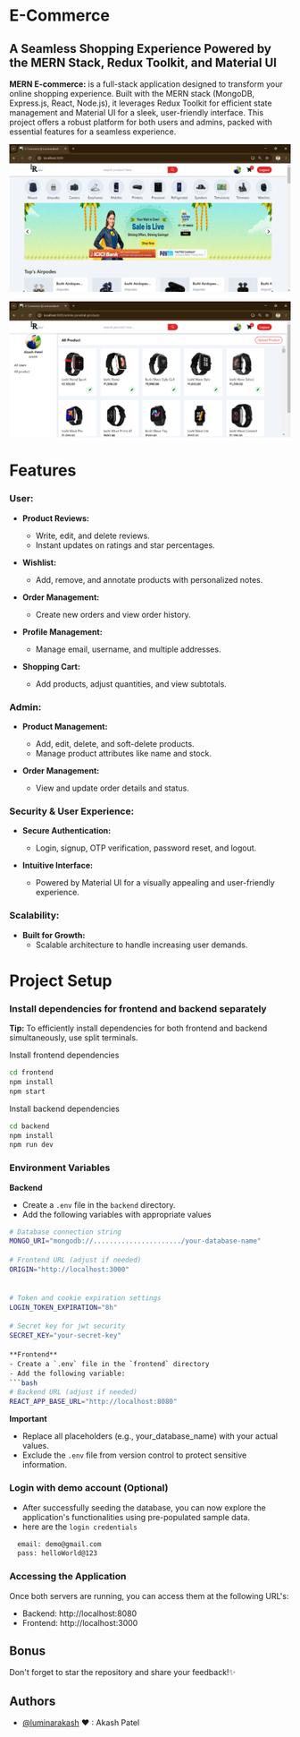 # E-Commerce
## A Seamless Shopping Experience Powered by the MERN Stack, Redux Toolkit, and Material UI

**MERN E-commerce:** is a full-stack application designed to transform your online shopping experience. Built with the MERN stack (MongoDB, Express.js, React, Node.js), it leverages Redux Toolkit for efficient state management and Material UI for a sleek, user-friendly interface. This project offers a robust platform for both users and admins, packed with essential features for a seamless experience.

![ecommerce-homepage](https://github.com/luminarakash/E-Commerce/blob/main/frontend/src/assest/ss1.png)

![ecommerce](https://github.com/luminarakash/E-Commerce/blob/main/frontend/src/assest/ss2.png)


# **Features**

### **User:**
- **Product Reviews:**
  - Write, edit, and delete reviews.
  - Instant updates on ratings and star percentages.
  
- **Wishlist:**
  - Add, remove, and annotate products with personalized notes.
  
- **Order Management:**
  - Create new orders and view order history.
  
- **Profile Management:**
  - Manage email, username, and multiple addresses.
  
- **Shopping Cart:**
  - Add products, adjust quantities, and view subtotals.

### **Admin:**
- **Product Management:**
  - Add, edit, delete, and soft-delete products.
  - Manage product attributes like name and stock.
  
- **Order Management:**
  - View and update order details and status.

### **Security & User Experience:**
- **Secure Authentication:**
  - Login, signup, OTP verification, password reset, and logout.

- **Intuitive Interface:**
  - Powered by Material UI for a visually appealing and user-friendly experience.

### **Scalability:**
- **Built for Growth:**
  - Scalable architecture to handle increasing user demands.


# **Project Setup**

### Install dependencies for frontend and backend separately
**Tip:** To efficiently install dependencies for both frontend and backend simultaneously, use split terminals.

Install frontend dependencies
```bash
cd frontend
npm install
npm start
```

Install backend dependencies

```bash
cd backend
npm install
npm run dev
```


### Environment Variables
**Backend**
- Create a `.env` file in the `backend` directory.
- Add the following variables with appropriate values
```bash
# Database connection string
MONGO_URI="mongodb://....................../your-database-name"

# Frontend URL (adjust if needed)
ORIGIN="http://localhost:3000"


# Token and cookie expiration settings
LOGIN_TOKEN_EXPIRATION="8h"  

# Secret key for jwt security
SECRET_KEY="your-secret-key"

**Frontend**
- Create a `.env` file in the `frontend` directory
- Add the following variable:
```bash
# Backend URL (adjust if needed)
REACT_APP_BASE_URL="http://localhost:8080" 
```

**Important**
- Replace all placeholders (e.g., your_database_name) with your actual values.
- Exclude the `.env` file from version control to protect sensitive information.

### Login with demo account (Optional)
- After successfully seeding the database, you can now explore the application's functionalities using pre-populated sample data.
- here are the `login credentials`
```bash
  email: demo@gmail.com
  pass: helloWorld@123
```
### Accessing the Application
Once both servers are running, you can access them at the following URL's:
- Backend: http://localhost:8080
- Frontend: http://localhost:3000

## **Bonus**
Don't forget to star the repository and share your feedback!✨

## Authors
- [@luminarakash](https://github.com/luminarakash) <span className="text-red-500">&hearts;</span> : Akash Patel

